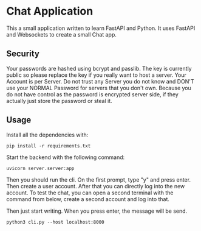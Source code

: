 # Chat Application

This a small application written to learn FastAPI and Python. It uses FastAPI and Websockets to create a small Chat app.

## Security

Your passwords are hashed using bcrypt and passlib. The key is currently public so please replace the key if you really want to host a server.
Your Account is per Server. Do not trust any Server you do not know and DON'T use your NORMAL Password for servers that you don't own. Because you do not have control as the password is encrypted server side, if they actually just store the password or steal it.

## Usage

Install all the dependencies with:

```shell
pip install -r requirements.txt
```

Start the backend with the following command:

```shell
uvicorn server.server:app
```

Then you should run the cli.
On the first prompt, type "y" and press enter. Then create a user account. After that you can directly log into the new account.
To test the chat, you can open a second terminal with the command from below, create a second account and log into that.

Then just start writing. When you press enter, the message will be send.

```shell
python3 cli.py --host localhost:8000
```
